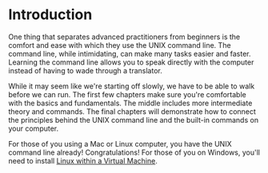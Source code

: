# Introduction

One thing that separates advanced practitioners from beginners is the comfort and ease with which they use the UNIX command line. The command line, while intimidating, can make many tasks easier and faster. Learning the command line allows you to speak directly with the computer instead of having to wade through a translator.

While it may seem like we're starting off slowly, we have to be able to walk before we can run. The first few chapters make sure you're comfortable with the basics and fundamentals. The middle includes more intermediate theory and commands. The final chapters will demonstrate how to connect the principles behind the UNIX command line and the built-in commands on your computer.

For those of you using a Mac or Linux computer, you have the UNIX command line already! Congratulations! For those of you on Windows, you'll need to install [Linux within a Virtual Machine](http://www.wikihow.com/Install-Ubuntu-on-VirtualBox).
